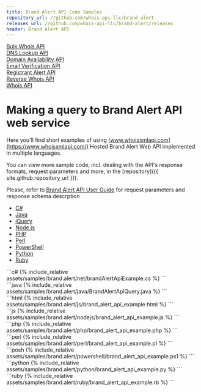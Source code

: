 ```yaml
---
title: Brand Alert API Code Samples
repository_url: //github.com/whois-api-llc/brand-alert
releases_url: //github.com/whois-api-llc/brand-alert/releases
header: Brand Alert API
---
```

<div class="toc">
	<a class="button" href="./bulk-whois"><div class="toc-item">Bulk Whois API</div></a>
	<a class="button" href="./dns-lookup"><div class="toc-item">DNS Lookup API</div></a>
    <a class="button" href="./domain-availability"><div class="toc-item">Domain Availability API</div></a>
	<a class="button" href="./email-verification"><div class="toc-item">Email Verification API</div></a>
    <a class="button" href="./registrant-alert"><div class="toc-item">Registrant Alert API</div></a>
    <a class="button" href="./reverse-whois"><div class="toc-item">Reverse Whois API</div></a>
    <a class="button" href="./"><div class="toc-item">Whois API</div></a>
</div>

# Making a query to Brand Alert API web service


Here you'll find short examples of using
[www.whoisxmlapi.com](https://www.whoisxmlapi.com/) Hosted Brand Alert Web API
implemented in multiple languages.

You can view more sample code, incl. dealing with the API's response formats,
request parameters and more, in the
[repository]({{ site.github.repository_url }}).


Please, refer to
[Brand Alert API User Guide](https://www.whoisxmlapi.com/brand-alert-api-guide.php) for
request parameters and response schema descrption

<ul id="profileTabs" class="nav nav-tabs" role="tablist">
    <li class="active"><a href="#csharp" data-toggle="tab">C#</a></li>
    <li><a href="#java" data-toggle="tab">Java</a></li>
    <li><a href="#jquery" data-toggle="tab">jQuery</a></li>
    <li><a href="#nodejs" data-toggle="tab">Node.js</a></li>
    <li><a href="#php" data-toggle="tab">PHP</a></li>
    <li><a href="#perl" data-toggle="tab">Perl</a></li>
    <li><a href="#powershell" data-toggle="tab">PowerShell</a></li>
    <li><a href="#python" data-toggle="tab">Python</a></li>
    <li><a href="#ruby" data-toggle="tab">Ruby</a></li>
</ul>

<div class="tab-content">

<div role="tabpanel" class="tab-pane active" id="csharp">
<div class="container-fluid" markdown="1"> 
```c#
{% include_relative assets/samples/brand.alert/net/brandAlertApiExample.cs %}
```
</div>
</div>

<div role="tabpanel" class="tab-pane" id="java">
<div class="container-fluid" markdown="1"> 
```java
{% include_relative assets/samples/brand.alert/java/BrandAlertApiQuery.java %}
```
</div>
</div>

<div role="tabpanel" class="tab-pane" id="jquery">
<div class="container-fluid" markdown="1">
```html
{% include_relative assets/samples/brand.alert/js/brand_alert_api_example.html %}
```
</div>
</div>

<div role="tabpanel" class="tab-pane" id="nodejs">
<div class="container-fluid" markdown="1">
```js
{% include_relative assets/samples/brand.alert/nodejs/brand_alert_api_example.js %}
```
</div>
</div>

<div role="tabpanel" class="tab-pane" id="php">
<div class="container-fluid" markdown="1">
```php
{% include_relative assets/samples/brand.alert/php/brand_alert_api_example.php %}
```
</div>
</div>

<div role="tabpanel" class="tab-pane" id="perl">
<div class="container-fluid" markdown="1">
```perl
{% include_relative assets/samples/brand.alert/perl/brand_alert_api_example.pl %}
```
</div>
</div>

<div role="tabpanel" class="tab-pane" id="powershell">
<div class="container-fluid" markdown="1">
```posh
{% include_relative assets/samples/brand.alert/powershell/brand_alert_api_example.ps1 %}
```
</div>
</div>

<div role="tabpanel" class="tab-pane" id="python">
<div class="container-fluid" markdown="1">
```python
{% include_relative assets/samples/brand.alert/python/brand_alert_api_example.py %}
```
</div>
</div>

<div role="tabpanel" class="tab-pane" id="ruby">
<div class="container-fluid" markdown="1">
```ruby
{% include_relative assets/samples/brand.alert/ruby/brand_alert_api_example.rb %}
```
</div>
</div>

</div>

